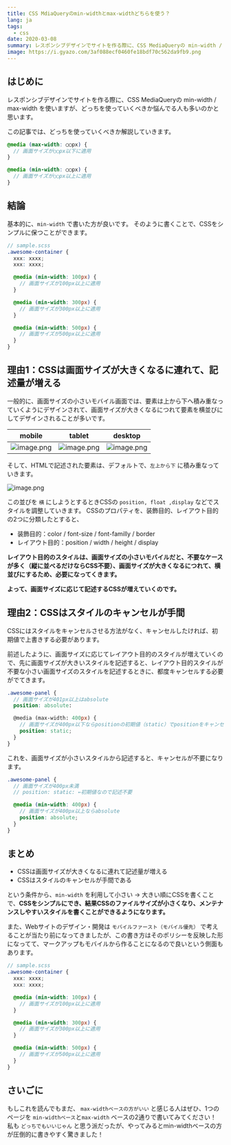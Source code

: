 ```yaml
---
title: CSS MdiaQueryのmin-widthとmax-widthどちらを使う？
lang: ja
tags:
  - css
date: 2020-03-08
summary: レスポンシブデザインでサイトを作る際に、CSS MediaQueryの min-width / max-width を使いますが、どっちを使っていくべきか悩んでる人も多いのかと思います。この記事では、どっちを使っていくべきか解説していきます。
image: https://i.gyazo.com/3af088ecf0460fe18bdf70c562da9fb9.png
---
```


## はじめに

レスポンシブデザインでサイトを作る際に、CSS MediaQueryの min-width / max-width を使いますが、どっちを使っていくべきか悩んでる人も多いのかと思います。

この記事では、どっちを使っていくべきか解説していきます。

```scss
@media (max-width: ◯◯px) {
  // 画面サイズが◯◯px以下に適用
}

@media (min-width: ◯◯px) {
  // 画面サイズが◯◯px以上に適用
}
```

## 結論
基本的に、`min-width` で書いた方が良いです。
そのように書くことで、CSSをシンプルに保つことができます。

```scss
// sample.scss
.awesome-container {
  xxx: xxxx;
  xxx: xxxx;

  @media (min-width: 100px) {
    // 画面サイズが100px以上に適用
  }

  @media (min-width: 300px) {
    // 画面サイズが300px以上に適用
  }

  @media (min-width: 500px) {
    // 画面サイズが500px以上に適用
  }
}
```

## 理由1：CSSは画面サイズが大きくなるに連れて、記述量が増える

一般的に、画面サイズの小さいモバイル画面では、要素は上から下へ積み重なっていくようにデザインされて、画面サイズが大きくなるにつれて要素を横並びにしてデザインされることが多いです。

mobile|tablet|desktop|
---|---|---
![image.png](https://i.gyazo.com/7e50b2a4ea5f3ef55de66f6af68ae9ef.png)|![image.png](https://i.gyazo.com/1147b1455faf01355487447923d397b2.png)|![image.png](https://i.gyazo.com/a5088c47cacd4bf9d872c5b768219c68.png)

そして、HTMLで記述された要素は、デフォルトで、`左上から下` に積み重なっていきます。

![image.png](https://i.gyazo.com/42f0c65aa3b9bfa22cca2c17d02a5e10.png)

この並びを `横` にしようとするときCSSの `position, float ,display` などでスタイルを調整していきます。
CSSのプロパティを、装飾目的、レイアウト目的の2つに分類したとすると、

- 装飾目的：color / font-size / font-familly / border
- レイアウト目的：position / width / height / display

**レイアウト目的のスタイルは、画面サイズの小さいモバイルだと、不要なケースが多く（縦に並べるだけならCSS不要）、画面サイズが大きくなるにつれて、横並びにするため、必要になってくきます。**

**よって、画面サイズに応じて記述するCSSが増えていくのです。**

## 理由2：CSSはスタイルのキャンセルが手間

CSSにはスタイルをキャンセルさせる方法がなく、キャンセルしたければ、初期値で上書きする必要があります。

前述したように、画面サイズに応じてレイアウト目的のスタイルが増えていくので、先に画面サイズが大きいスタイルを記述すると、レイアウト目的スタイルが不要な小さい画面サイズのスタイルを記述するときに、都度キャンセルする必要がでてきます。

```scss
.awesome-panel {
  // 画面サイズが401px以上はabsolute
  position: absolute:

  @media (max-width: 400px) {
    // 画面サイズが400px以下ならpositionの初期値（static）でpositionをキャンセルする
    position: static;
  }
}
```

これを、画面サイズが小さいスタイルから記述すると、キャンセルが不要になります。

```scss
.awesome-panel {
  // 画面サイズが400px未満
  // position: static: ←初期値なので記述不要

  @media (min-width: 400px) {
    // 画面サイズが400px以上ならabsolute
    position: absolute;
  }
}
```

## まとめ

- CSSは画面サイズが大きくなるに連れて記述量が増える
- CSSはスタイルのキャンセルが手間である

という条件から、`min-width` を利用して小さい → 大きい順にCSSを書くことで、**CSSをシンプルにでき、結果CSSのファイルサイズが小さくなり、メンテナンスしやすいスタイルを書くことができるようになります。**

また、Webサイトのデザイン・開発は `モバイルファースト（モバイル優先）` で考えることが当たり前になってきましたが、この書き方はそのポリシーを反映した形になってて、マークアップもモバイルから作ることになるので良いという側面もあります。

```scss
// sample.scss
.awesome-container {
  xxx: xxxx;
  xxx: xxxx;

  @media (min-width: 100px) {
    // 画面サイズが100px以上に適用
  }

  @media (min-width: 300px) {
    // 画面サイズが300px以上に適用
  }

  @media (min-width: 500px) {
    // 画面サイズが500px以上に適用
  }
}
```

## さいごに

もしこれを読んでもまだ、 `max-widthベースの方がいい` と感じる人はぜひ、1つのページを `min-widthベース`と`max-width` ベースの2通りで書いてみてください！
私も `どっちでもいいじゃん` と思う派だったが、やってみるとmin-widthベースの方が圧倒的に書きやすく驚きました！

